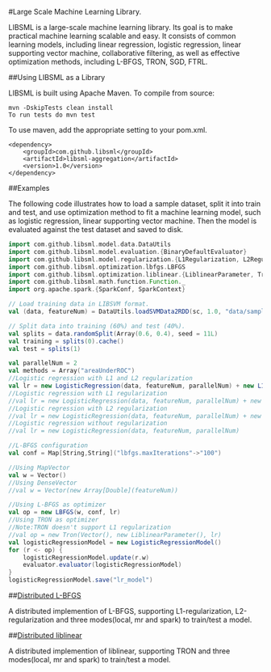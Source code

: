 #Large Scale Machine Learning Library.

LIBSML is a large-scale machine learning library. Its goal is to make practical machine learning scalable and easy.
It consists of common learning models, including linear regression, logistic regression, linear supporting vector machine,
collaborative filtering, as well as effective optimization methods, including L-BFGS, TRON, SGD, FTRL.

##Using LIBSML as a Library

LIBSML is built using Apache Maven. To compile from source:

    mvn -DskipTests clean install
    To run tests do mvn test

To use maven, add the appropriate setting to your pom.xml.

    <dependency>
        <groupId>com.github.libsml</groupId>
        <artifactId>libsml-aggregation</artifactId>
        <version>1.0</version>
    </dependency>

##Examples

The following code illustrates how to load a sample dataset, split it into train and test, and use optimization method
to fit a machine learning model, such as logistic regression, linear supporting vector machine.
Then the model is evaluated against the test dataset and saved to disk.

```scala
import com.github.libsml.model.data.DataUtils
import com.github.libsml.model.evaluation.{BinaryDefaultEvaluator}
import com.github.libsml.model.regularization.{L1Regularization, L2Regularization}
import com.github.libsml.optimization.lbfgs.LBFGS
import com.github.libsml.optimization.liblinear.{LiblinearParameter, Tron}
import com.github.libsml.math.function.Function._
import org.apache.spark.{SparkConf, SparkContext}

// Load training data in LIBSVM format.
val (data, featureNum) = DataUtils.loadSVMData2RDD(sc, 1.0, "data/sample_libsvm_data.txt")

// Split data into training (60%) and test (40%).
val splits = data.randomSplit(Array(0.6, 0.4), seed = 11L)
val training = splits(0).cache()
val test = splits(1)

val parallelNum = 2
val methods = Array("areaUnderROC")
//Logistic regression with L1 and L2 regularization
val lr = new LogisticRegression(data, featureNum, parallelNum) + new L1Regularization(1.) + new L2Regularization(1.0)
//Logistic regression with L1 regularization
//val lr = new LogisticRegression(data, featureNum, parallelNum) + new L1Regularization(1.)
//Logistic regression with L2 regularization
//val lr = new LogisticRegression(data, featureNum, parallelNum) + new L2Regularization(1.)
//Logistic regression without regularization
//val lr = new LogisticRegression(data, featureNum, parallelNum)

//L-BFGS configuration
val conf = Map[String,String]("lbfgs.maxIterations"->"100")

//Using MapVector
val w = Vector()
//Using DenseVector
//val w = Vector(new Array[Double](featureNum))

//Using L-BFGS as optimizer
val op = new LBFGS(w, conf, lr)
//Using TRON as optimizer
//Note:TRON doesn't support L1 regularization
//val op = new Tron(Vector(), new LiblinearParameter(), lr)
val logisticRegressionModel = new LogisticRegressionModel()
for (r <- op) {
    logisticRegressionModel.update(r.w)
    evaluator.evaluator(logisticRegressionModel)
}
logisticRegressionModel.save("lr_model")

```

##[Distributed L-BFGS](https://github.com/libsml/libsml/tree/master/libsml-lbfgs)

A distributed implemention of L-BFGS, supporting L1-regularization, L2-regularization and three modes(local, mr and spark) to train/test a model.

##[Distributed liblinear](https://github.com/libsml/libsml/tree/master/libsml-liblinear)

A distributed implemention of liblinear, supporting TRON and three modes(local, mr and spark) to train/test a model.
